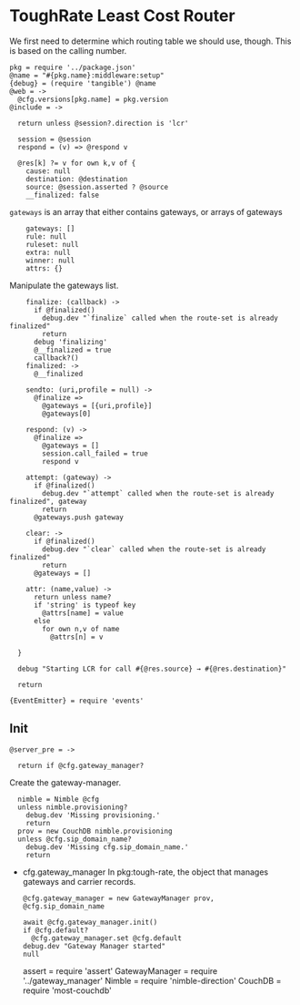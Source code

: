 ToughRate Least Cost Router
===========================

We first need to determine which routing table we should use, though.
This is based on the calling number.

    pkg = require '../package.json'
    @name = "#{pkg.name}:middleware:setup"
    {debug} = (require 'tangible') @name
    @web = ->
      @cfg.versions[pkg.name] = pkg.version
    @include = ->

      return unless @session?.direction is 'lcr'

      session = @session
      respond = (v) => @respond v

      @res[k] ?= v for own k,v of {
        cause: null
        destination: @destination
        source: @session.asserted ? @source
        __finalized: false

`gateways` is an array that either contains gateways, or arrays of gateways

        gateways: []
        rule: null
        ruleset: null
        extra: null
        winner: null
        attrs: {}

Manipulate the gateways list.

        finalize: (callback) ->
          if @finalized()
            debug.dev "`finalize` called when the route-set is already finalized"
            return
          debug 'finalizing'
          @__finalized = true
          callback?()
        finalized: ->
          @__finalized

        sendto: (uri,profile = null) ->
          @finalize =>
            @gateways = [{uri,profile}]
            @gateways[0]

        respond: (v) ->
          @finalize =>
            @gateways = []
            session.call_failed = true
            respond v

        attempt: (gateway) ->
          if @finalized()
            debug.dev "`attempt` called when the route-set is already finalized", gateway
            return
          @gateways.push gateway

        clear: ->
          if @finalized()
            debug.dev "`clear` called when the route-set is already finalized"
            return
          @gateways = []

        attr: (name,value) ->
          return unless name?
          if 'string' is typeof key
            @attrs[name] = value
          else
            for own n,v of name
              @attrs[n] = v

      }

      debug "Starting LCR for call #{@res.source} → #{@res.destination}"

      return

    {EventEmitter} = require 'events'

Init
----

    @server_pre = ->

      return if @cfg.gateway_manager?

Create the gateway-manager.

      nimble = Nimble @cfg
      unless nimble.provisioning?
        debug.dev 'Missing provisioning.'
        return
      prov = new CouchDB nimble.provisioning
      unless @cfg.sip_domain_name?
        debug.dev 'Missing cfg.sip_domain_name.'
        return

* cfg.gateway_manager In pkg:tough-rate, the object that manages gateways and carrier records.

      @cfg.gateway_manager = new GatewayManager prov, @cfg.sip_domain_name

      await @cfg.gateway_manager.init()
      if @cfg.default?
        @cfg.gateway_manager.set @cfg.default
      debug.dev "Gateway Manager started"
      null

    assert = require 'assert'
    GatewayManager = require '../gateway_manager'
    Nimble = require 'nimble-direction'
    CouchDB = require 'most-couchdb'
